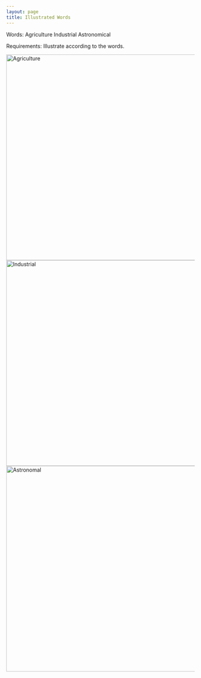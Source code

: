 ```yaml
---
layout: page
title: Illustrated Words
---
```


Words:
Agriculture
Industrial
Astronomical

Requirements:
Illustrate according to the words. 


<img src="https://farm9.staticflickr.com/8662/16648352922_4d08618ed0_b.jpg" alt="Agriculture" height="550" width="1000">



<img src="https://farm9.staticflickr.com/8578/16623433086_908a7bf4ce_b.jpg" alt="Industrial" height="550" width="1000">



<img src="https://farm9.staticflickr.com/8610/16648307162_ef97705758_b.jpg" alt="Astronomal" height="550" width="1000">
